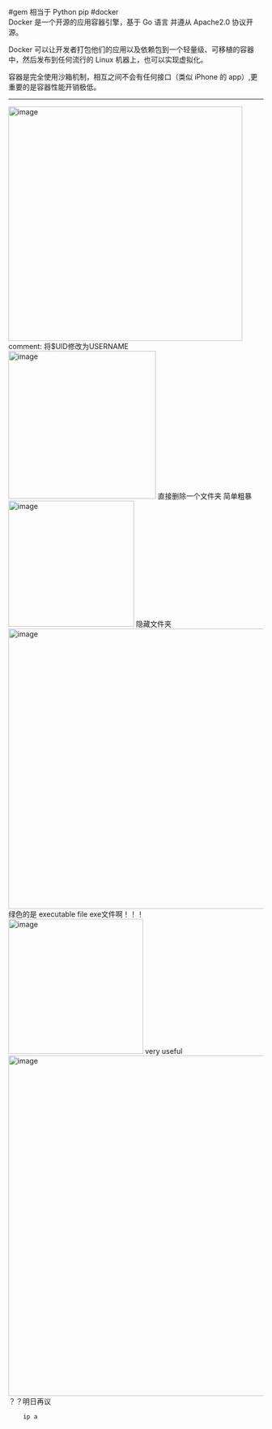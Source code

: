 #gem 相当于 Python pip
#docker  
Docker 是一个开源的应用容器引擎，基于 Go 语言 并遵从 Apache2.0 协议开源。

Docker 可以让开发者打包他们的应用以及依赖包到一个轻量级、可移植的容器中，然后发布到任何流行的 Linux 机器上，也可以实现虚拟化。

容器是完全使用沙箱机制，相互之间不会有任何接口（类似 iPhone 的 app）,更重要的是容器性能开销极低。
***
<img width="462" alt="image" src="https://user-images.githubusercontent.com/107660838/175251719-5214580c-a0a9-4a8a-8127-f3bd63d287b8.png">
comment: 将$UID修改为USERNAME

<img width="291" alt="image" src="https://user-images.githubusercontent.com/107660838/175290080-df9c4c97-26f7-40eb-9272-342e61798d9b.png">
直接删除一个文件夹 简单粗暴

<img width="248" alt="image" src="https://user-images.githubusercontent.com/107660838/175290410-543cdc1e-4363-48f5-b74b-37627778099f.png">
隐藏文件夹

<img width="552" alt="image" src="https://user-images.githubusercontent.com/107660838/175291432-0e805aed-de48-4969-a8c3-61dbd7818f5e.png">
绿色的是 executable file exe文件啊！！！

<img width="266" alt="image" src="https://user-images.githubusercontent.com/107660838/175292665-deccf4da-69cb-42a3-b01e-25660db216a3.png">
very useful

<img width="671" alt="image" src="https://user-images.githubusercontent.com/107660838/175293369-25bb89a5-c4b1-4a23-a4fc-9474b4f1dbca.png">
？？明日再议

```sudo /etc/init.d/xrdp start
    ip a
```
